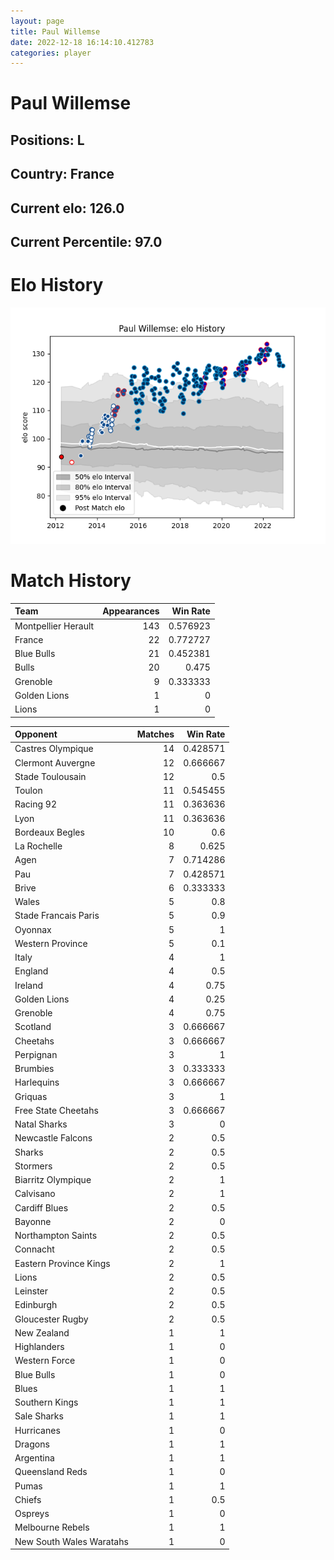 ```yaml
---  
layout: page  
title: Paul Willemse  
date: 2022-12-18 16:14:10.412783  
categories: player  
---
```

# Paul Willemse

## Positions: L

## Country: France

## Current elo: 126.0

## Current Percentile: 97.0

# Elo History


![elo history](history_PaulWillemse.png)
# Match History


| Team                |   Appearances |   Win Rate |
|:--------------------|--------------:|-----------:|
| Montpellier Herault |           143 |   0.576923 |
| France              |            22 |   0.772727 |
| Blue Bulls          |            21 |   0.452381 |
| Bulls               |            20 |   0.475    |
| Grenoble            |             9 |   0.333333 |
| Golden Lions        |             1 |   0        |
| Lions               |             1 |   0        |

| Opponent                 |   Matches |   Win Rate |
|:-------------------------|----------:|-----------:|
| Castres Olympique        |        14 |   0.428571 |
| Clermont Auvergne        |        12 |   0.666667 |
| Stade Toulousain         |        12 |   0.5      |
| Toulon                   |        11 |   0.545455 |
| Racing 92                |        11 |   0.363636 |
| Lyon                     |        11 |   0.363636 |
| Bordeaux Begles          |        10 |   0.6      |
| La Rochelle              |         8 |   0.625    |
| Agen                     |         7 |   0.714286 |
| Pau                      |         7 |   0.428571 |
| Brive                    |         6 |   0.333333 |
| Wales                    |         5 |   0.8      |
| Stade Francais Paris     |         5 |   0.9      |
| Oyonnax                  |         5 |   1        |
| Western Province         |         5 |   0.1      |
| Italy                    |         4 |   1        |
| England                  |         4 |   0.5      |
| Ireland                  |         4 |   0.75     |
| Golden Lions             |         4 |   0.25     |
| Grenoble                 |         4 |   0.75     |
| Scotland                 |         3 |   0.666667 |
| Cheetahs                 |         3 |   0.666667 |
| Perpignan                |         3 |   1        |
| Brumbies                 |         3 |   0.333333 |
| Harlequins               |         3 |   0.666667 |
| Griquas                  |         3 |   1        |
| Free State Cheetahs      |         3 |   0.666667 |
| Natal Sharks             |         3 |   0        |
| Newcastle Falcons        |         2 |   0.5      |
| Sharks                   |         2 |   0.5      |
| Stormers                 |         2 |   0.5      |
| Biarritz Olympique       |         2 |   1        |
| Calvisano                |         2 |   1        |
| Cardiff Blues            |         2 |   0.5      |
| Bayonne                  |         2 |   0        |
| Northampton Saints       |         2 |   0.5      |
| Connacht                 |         2 |   0.5      |
| Eastern Province Kings   |         2 |   1        |
| Lions                    |         2 |   0.5      |
| Leinster                 |         2 |   0.5      |
| Edinburgh                |         2 |   0.5      |
| Gloucester Rugby         |         2 |   0.5      |
| New Zealand              |         1 |   1        |
| Highlanders              |         1 |   0        |
| Western Force            |         1 |   0        |
| Blue Bulls               |         1 |   0        |
| Blues                    |         1 |   1        |
| Southern Kings           |         1 |   1        |
| Sale Sharks              |         1 |   1        |
| Hurricanes               |         1 |   0        |
| Dragons                  |         1 |   1        |
| Argentina                |         1 |   1        |
| Queensland Reds          |         1 |   0        |
| Pumas                    |         1 |   1        |
| Chiefs                   |         1 |   0.5      |
| Ospreys                  |         1 |   0        |
| Melbourne Rebels         |         1 |   1        |
| New South Wales Waratahs |         1 |   0        |